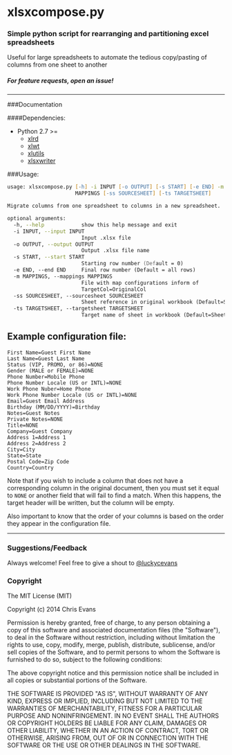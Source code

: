 xlsxcompose.py
========

### Simple python script for rearranging and partitioning excel spreadsheets

Useful for large spreadsheets to automate the tedious copy/pasting of columns
from one sheet to another

##### For feature requests, open an issue!



---

###Documentation

####Dependencies:

* Python 2.7 >=
  * [xlrd](https://github.com/python-excel/xlrd)
  * [xlwt](https://github.com/python-excel/xlwt)
  * [xlutils](https://github.com/python-excel/xlutils)
  * [xlsxwriter](https://xlsxwriter.readthedocs.org/index.html)

###Usage:
```zsh
usage: xlsxcompose.py [-h] -i INPUT [-o OUTPUT] [-s START] [-e END] -m
                      MAPPINGS [-ss SOURCESHEET] [-ts TARGETSHEET]

Migrate columns from one spreadsheet to columns in a new spreadsheet.

optional arguments:
  -h, --help            show this help message and exit
  -i INPUT, --input INPUT
                        Input .xlsx file
  -o OUTPUT, --output OUTPUT
                        Output .xlsx file name
  -s START, --start START
                        Starting row number (Default = 0)
  -e END, --end END     Final row number (Default = all rows)
  -m MAPPINGS, --mappings MAPPINGS
                        File with map configurations inform of
                        TargetCol=OriginalCol
  -ss SOURCESHEET, --sourcesheet SOURCESHEET
                        Sheet reference in original workbook (Default=Sheet1)
  -ts TARGETSHEET, --targetsheet TARGETSHEET
                        Target name of sheet in workbook (Default=Sheet1)
```

## Example configuration file:

```
First Name=Guest First Name
Last Name=Guest Last Name
Status (VIP, PROMO, or 86)=NONE
Gender (MALE or FEMALE)=NONE
Phone Number=Mobile Phone
Phone Number Locale (US or INTL)=NONE
Work Phone Nuber=Home Phone
Work Phone Number Locale (US or INTL)=NONE
Email=Guest Email Address
Birthday (MM/DD/YYYY)=Birthday
Notes=Guest Notes
Private Notes=NONE
Title=NONE
Company=Guest Company
Address 1=Address 1
Address 2=Address 2
City=City
State=State
Postal Code=Zip Code
Country=Country
```

Note that if you wish to include a column that does not have a corresponding
column in the original document, then you must set it equal to `NONE` or another
field that will fail to find a match. When this happens, the target header will
be written, but the column will be empty.

Also important to know that the order of your columns is based on the order they
appear in the configuration file.

---

### Suggestions/Feedback

Always welcome! Feel free to give a shout to [@luckycevans](http://twitter.com/luckycevans)

### Copyright

The MIT License (MIT)

Copyright (c) 2014 Chris Evans

Permission is hereby granted, free of charge, to any person obtaining a copy
of this software and associated documentation files (the "Software"), to deal
in the Software without restriction, including without limitation the rights
to use, copy, modify, merge, publish, distribute, sublicense, and/or sell
copies of the Software, and to permit persons to whom the Software is
furnished to do so, subject to the following conditions:

The above copyright notice and this permission notice shall be included in all
copies or substantial portions of the Software.

THE SOFTWARE IS PROVIDED "AS IS", WITHOUT WARRANTY OF ANY KIND, EXPRESS OR
IMPLIED, INCLUDING BUT NOT LIMITED TO THE WARRANTIES OF MERCHANTABILITY,
FITNESS FOR A PARTICULAR PURPOSE AND NONINFRINGEMENT. IN NO EVENT SHALL THE
AUTHORS OR COPYRIGHT HOLDERS BE LIABLE FOR ANY CLAIM, DAMAGES OR OTHER
LIABILITY, WHETHER IN AN ACTION OF CONTRACT, TORT OR OTHERWISE, ARISING FROM,
OUT OF OR IN CONNECTION WITH THE SOFTWARE OR THE USE OR OTHER DEALINGS IN THE
SOFTWARE.
